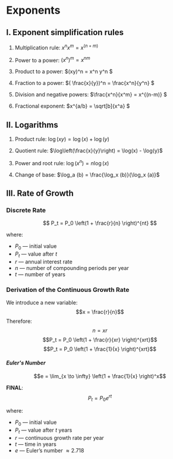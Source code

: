 #  Exponents
## I. Exponent simplification rules

1. Multiplication rule: $x^n x^m = x^{(n+m)}$

2. Power to a power: $(x^n)^m = x^{nm}$

3. Product to a power: $(xy)^n = x^n y^n $

4. Fraction to a power: $( \frac{x}{y})^n = \frac{x^n}{y^n} $

5. Division and negative powers: $\frac{x^n}{x^m} = x^{(n-m)} $

6. Fractional exponent: $x^{a/b} = \sqrt[b]{x^a} $

## II. Logarithms

1. Product rule: $\log(xy) = \log(x) + \log(y)$

2. Quotient rule: $\log\left(\frac{x}{y}\right) = \log(x) - \log(y)$

3. Power and root rule: $\log(x^n) = n \log(x)$

4. Change of base: $\log_a (b) = \frac{\log_x (b)}{\log_x (a)}$


## III. Rate of Growth

### __Discrete Rate__

$$ P_t = P_0 \left(1 + \frac{r}{n} \right)^{nt} $$


where:
- $P_0$ — initial value
- $P_t$ — value after $t$  
- $r$ — annual interest rate
- $n$ — number of compounding periods per year
- $t$ — number of years


### **Derivation of the Continuous Growth Rate**

We introduce a new variable: $$x = \frac{r}{n}$$
Therefore: 
$$n = xr$$
$$P_t = P_0 \left(1 + \frac{r}{xr} \right)^{xrt}$$
$$P_t = P_0 \left(1 + \frac{1}{x} \right)^{xrt}$$

#### _Euler's Number_

$$e = \lim_{x \to \infty} \left(1 + \frac{1}{x} \right)^x$$

__FINAL__: 
$$P_t = P_0 e^{rt}$$

where:
- $P_0$ — initial value
- $P_t$ — value after $t$ years
- $r$ — continuous growth rate per year
- $t$ — time in years
- $e$ — Euler’s number $\approx 2.718$


